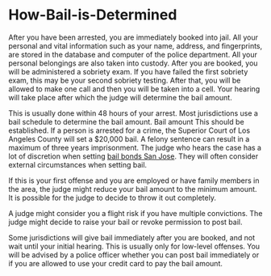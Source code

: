 # How-Bail-is-Determined

After you have been arrested, you are immediately booked into jail. All your personal and vital information such as your name, address, and fingerprints, are stored in the database and computer of the police department. All your personal belongings are also taken into custody. After you are booked, you will be administered a sobriety exam. If you have failed the first sobriety exam, this may be your second sobriety testing. After that, you will be allowed to make one call and then you will be taken into a cell. Your hearing will take place after which the judge will determine the bail amount. 

This is usually done within 48 hours of your arrest. Most jurisdictions use a bail schedule to determine the bail amount. Bail amount This should be established. If a person is arrested for a crime, the Superior Court of Los Angeles County will set a $20,000 bail. A felony sentence can result in a maximum of three years imprisonment. The judge who hears the case has a lot of discretion when setting <a href="https://g.page/espinoza-bail-bonds-san-jose?share">bail bonds San Jose</a>. They will often consider external circumstances when setting bail.

If this is your first offense and you are employed or have family members in the area, the judge might reduce your bail amount to the minimum amount. It is possible for the judge to decide to throw it out completely.

A judge might consider you a flight risk if you have multiple convictions. The judge might decide to raise your bail or revoke permission to post bail.

Some jurisdictions will give bail immediately after you are booked, and not wait until your initial hearing. This is usually only for low-level offenses. You will be advised by a police officer whether you can post bail immediately or if you are allowed to use your credit card to pay the bail amount.

